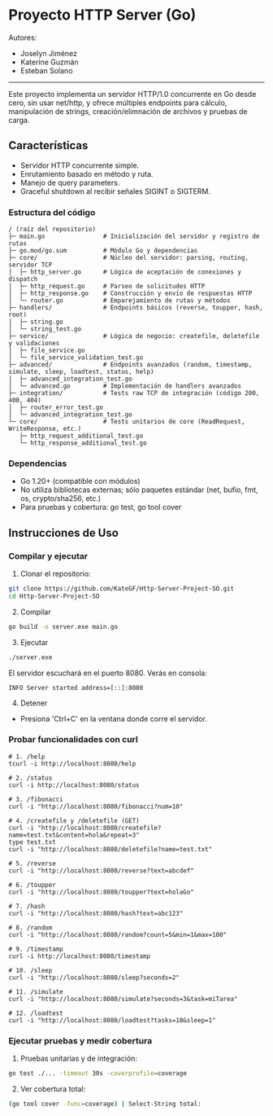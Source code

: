 # Proyecto HTTP Server (Go)

Autores:
- Joselyn Jiménez
- Katerine Guzmán
- Esteban Solano
---

Este proyecto implementa un servidor HTTP/1.0 concurrente en Go desde cero, sin usar net/http, y ofrece múltiples endpoints para cálculo, manipulación de strings, creación/elimnación de archivos y pruebas de carga.

## Características
- Servidor HTTP concurrente simple.
- Enrutamiento basado en método y ruta.
- Manejo de query parameters.
- Graceful shutdown al recibir señales SIGINT o SIGTERM.

### Estructura del código
```
/ (raíz del repositorio)
├─ main.go                # Inicialización del servidor y registro de rutas
├─ go.mod/go.sum          # Módulo Go y dependencias
├─ core/                  # Núcleo del servidor: parsing, routing, servidor TCP
│  ├─ http_server.go      # Lógica de aceptación de conexiones y dispatch
│  ├─ http_request.go     # Parseo de solicitudes HTTP
│  ├─ http_response.go    # Construcción y envío de respuestas HTTP
│  └─ router.go           # Emparejamiento de rutas y métodos
├─ handlers/              # Endpoints básicos (reverse, toupper, hash, root)
│  ├─ string.go
│  └─ string_test.go
├─ service/               # Lógica de negocio: createfile, deletefile y validaciones
│  ├─ file_service.go
│  └─ file_service_validation_test.go
├─ advanced/              # Endpoints avanzados (random, timestamp, simulate, sleep, loadtest, status, help)
│  ├─ advanced_integration_test.go
│  └─ advanced.go         # Implementación de handlers avanzados
├─ integration/           # Tests raw TCP de integración (código 200, 400, 404)
│  ├─ router_error_test.go
│  └─ advanced_integration_test.go
└─ core/                  # Tests unitarios de core (ReadRequest, WriteResponse, etc.)
   ├─ http_request_additional_test.go
   └─ http_response_additional_test.go
```

### Dependencias
- Go 1.20+ (compatible con módulos)
- No utiliza bibliotecas externas; sólo paquetes estándar (net, bufio, fmt, os, crypto/sha256, etc.)
- Para pruebas y cobertura: go test, go tool cover

## Instrucciones de Uso

### Compilar y ejecutar
1. Clonar el repositorio:
```bash
git clone https://github.com/KateGF/Http-Server-Project-SO.git
cd Http-Server-Project-SO
```

2. Compilar
```bash
go build -o server.exe main.go
```

3. Ejecutar
```bash
./server.exe
```

El servidor escuchará en el puerto 8080. Verás en consola:
```
INFO Server started address=[::]:8080
```

4. Detener
- Presiona 'Ctrl+C' en la ventana donde corre el servidor.

### Probar funcionalidades con curl
```
# 1. /help
tcurl -i http://localhost:8080/help

# 2. /status
curl -i http://localhost:8080/status

# 3. /fibonacci
curl -i "http://localhost:8080/fibonacci?num=10"

# 4. /createfile y /deletefile (GET)
curl -i "http://localhost:8080/createfile?name=test.txt&content=hola&repeat=3"
type test.txt
curl -i "http://localhost:8080/deletefile?name=test.txt"

# 5. /reverse
curl -i "http://localhost:8080/reverse?text=abcdef"

# 6. /toupper
curl -i "http://localhost:8080/toupper?text=holaGo"

# 7. /hash
curl -i "http://localhost:8080/hash?text=abc123"

# 8. /random
curl -i "http://localhost:8080/random?count=5&min=1&max=100"

# 9. /timestamp
curl -i http://localhost:8080/timestamp

# 10. /sleep
curl -i "http://localhost:8080/sleep?seconds=2"

# 11. /simulate
curl -i "http://localhost:8080/simulate?seconds=3&task=miTarea"

# 12. /loadtest
curl -i "http://localhost:8080/loadtest?tasks=10&sleep=1"
```

### Ejecutar pruebas y medir cobertura

1. Pruebas unitarias y de integración:
```bash
go test ./... -timeout 30s -coverprofile=coverage
```

2. Ver cobertura total:
```bash
(go tool cover -func=coverage) | Select-String total:
```
